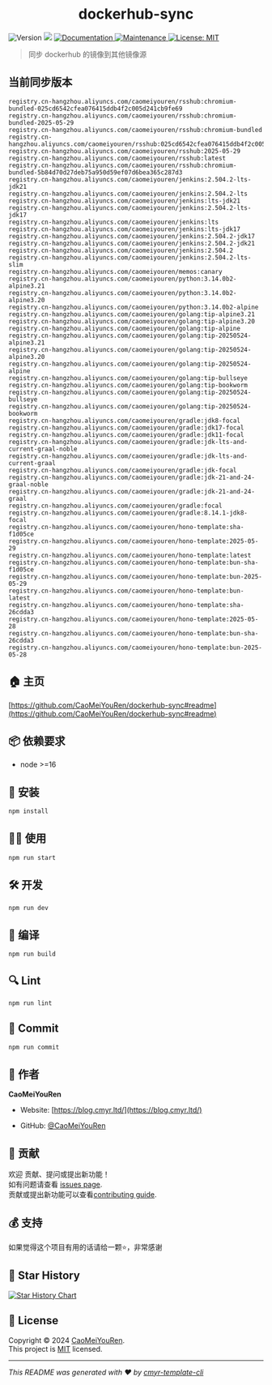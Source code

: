 <h1 align="center">dockerhub-sync </h1>
<p>
  <img alt="Version" src="https://img.shields.io/badge/version-0.1.0-blue.svg?cacheSeconds=2592000" />
  <img src="https://img.shields.io/badge/node-%3E%3D16-blue.svg" />
  <a href="https://github.com/CaoMeiYouRen/dockerhub-sync#readme" target="_blank">
    <img alt="Documentation" src="https://img.shields.io/badge/documentation-yes-brightgreen.svg" />
  </a>
  <a href="https://github.com/CaoMeiYouRen/dockerhub-sync/graphs/commit-activity" target="_blank">
    <img alt="Maintenance" src="https://img.shields.io/badge/Maintained%3F-yes-green.svg" />
  </a>
  <a href="https://github.com/CaoMeiYouRen/dockerhub-sync/blob/master/LICENSE" target="_blank">
    <img alt="License: MIT" src="https://img.shields.io/github/license/CaoMeiYouRen/dockerhub-sync?color=yellow" />
  </a>
</p>


> 同步 dockerhub 的镜像到其他镜像源

## 当前同步版本

<!-- DOCKER_START -->
```
registry.cn-hangzhou.aliyuncs.com/caomeiyouren/rsshub:chromium-bundled-025cd6542cfea076415ddb4f2c005d241cb9fe69
registry.cn-hangzhou.aliyuncs.com/caomeiyouren/rsshub:chromium-bundled-2025-05-29
registry.cn-hangzhou.aliyuncs.com/caomeiyouren/rsshub:chromium-bundled
registry.cn-hangzhou.aliyuncs.com/caomeiyouren/rsshub:025cd6542cfea076415ddb4f2c005d241cb9fe69
registry.cn-hangzhou.aliyuncs.com/caomeiyouren/rsshub:2025-05-29
registry.cn-hangzhou.aliyuncs.com/caomeiyouren/rsshub:latest
registry.cn-hangzhou.aliyuncs.com/caomeiyouren/rsshub:chromium-bundled-5b84d70d27deb75a950d59ef07d6bea365c287d3
registry.cn-hangzhou.aliyuncs.com/caomeiyouren/jenkins:2.504.2-lts-jdk21
registry.cn-hangzhou.aliyuncs.com/caomeiyouren/jenkins:2.504.2-lts
registry.cn-hangzhou.aliyuncs.com/caomeiyouren/jenkins:lts-jdk21
registry.cn-hangzhou.aliyuncs.com/caomeiyouren/jenkins:2.504.2-lts-jdk17
registry.cn-hangzhou.aliyuncs.com/caomeiyouren/jenkins:lts
registry.cn-hangzhou.aliyuncs.com/caomeiyouren/jenkins:lts-jdk17
registry.cn-hangzhou.aliyuncs.com/caomeiyouren/jenkins:2.504.2-jdk17
registry.cn-hangzhou.aliyuncs.com/caomeiyouren/jenkins:2.504.2-jdk21
registry.cn-hangzhou.aliyuncs.com/caomeiyouren/jenkins:2.504.2
registry.cn-hangzhou.aliyuncs.com/caomeiyouren/jenkins:2.504.2-lts-slim
registry.cn-hangzhou.aliyuncs.com/caomeiyouren/memos:canary
registry.cn-hangzhou.aliyuncs.com/caomeiyouren/python:3.14.0b2-alpine3.21
registry.cn-hangzhou.aliyuncs.com/caomeiyouren/python:3.14.0b2-alpine3.20
registry.cn-hangzhou.aliyuncs.com/caomeiyouren/python:3.14.0b2-alpine
registry.cn-hangzhou.aliyuncs.com/caomeiyouren/golang:tip-alpine3.21
registry.cn-hangzhou.aliyuncs.com/caomeiyouren/golang:tip-alpine3.20
registry.cn-hangzhou.aliyuncs.com/caomeiyouren/golang:tip-alpine
registry.cn-hangzhou.aliyuncs.com/caomeiyouren/golang:tip-20250524-alpine3.21
registry.cn-hangzhou.aliyuncs.com/caomeiyouren/golang:tip-20250524-alpine3.20
registry.cn-hangzhou.aliyuncs.com/caomeiyouren/golang:tip-20250524-alpine
registry.cn-hangzhou.aliyuncs.com/caomeiyouren/golang:tip-bullseye
registry.cn-hangzhou.aliyuncs.com/caomeiyouren/golang:tip-bookworm
registry.cn-hangzhou.aliyuncs.com/caomeiyouren/golang:tip-20250524-bullseye
registry.cn-hangzhou.aliyuncs.com/caomeiyouren/golang:tip-20250524-bookworm
registry.cn-hangzhou.aliyuncs.com/caomeiyouren/gradle:jdk8-focal
registry.cn-hangzhou.aliyuncs.com/caomeiyouren/gradle:jdk17-focal
registry.cn-hangzhou.aliyuncs.com/caomeiyouren/gradle:jdk11-focal
registry.cn-hangzhou.aliyuncs.com/caomeiyouren/gradle:jdk-lts-and-current-graal-noble
registry.cn-hangzhou.aliyuncs.com/caomeiyouren/gradle:jdk-lts-and-current-graal
registry.cn-hangzhou.aliyuncs.com/caomeiyouren/gradle:jdk-focal
registry.cn-hangzhou.aliyuncs.com/caomeiyouren/gradle:jdk-21-and-24-graal-noble
registry.cn-hangzhou.aliyuncs.com/caomeiyouren/gradle:jdk-21-and-24-graal
registry.cn-hangzhou.aliyuncs.com/caomeiyouren/gradle:focal
registry.cn-hangzhou.aliyuncs.com/caomeiyouren/gradle:8.14.1-jdk8-focal
registry.cn-hangzhou.aliyuncs.com/caomeiyouren/hono-template:sha-f1d05ce
registry.cn-hangzhou.aliyuncs.com/caomeiyouren/hono-template:2025-05-29
registry.cn-hangzhou.aliyuncs.com/caomeiyouren/hono-template:latest
registry.cn-hangzhou.aliyuncs.com/caomeiyouren/hono-template:bun-sha-f1d05ce
registry.cn-hangzhou.aliyuncs.com/caomeiyouren/hono-template:bun-2025-05-29
registry.cn-hangzhou.aliyuncs.com/caomeiyouren/hono-template:bun-latest
registry.cn-hangzhou.aliyuncs.com/caomeiyouren/hono-template:sha-26cdda3
registry.cn-hangzhou.aliyuncs.com/caomeiyouren/hono-template:2025-05-28
registry.cn-hangzhou.aliyuncs.com/caomeiyouren/hono-template:bun-sha-26cdda3
registry.cn-hangzhou.aliyuncs.com/caomeiyouren/hono-template:bun-2025-05-28
```
<!-- DOCKER_END -->

## 🏠 主页

[https://github.com/CaoMeiYouRen/dockerhub-sync#readme](https://github.com/CaoMeiYouRen/dockerhub-sync#readme)


## 📦 依赖要求


- node >=16

## 🚀 安装

```sh
npm install
```

## 👨‍💻 使用

```sh
npm run start
```

## 🛠️ 开发

```sh
npm run dev
```

## 🔧 编译

```sh
npm run build
```

## 🔍 Lint

```sh
npm run lint
```

## 💾 Commit

```sh
npm run commit
```


## 👤 作者


**CaoMeiYouRen**

* Website: [https://blog.cmyr.ltd/](https://blog.cmyr.ltd/)

* GitHub: [@CaoMeiYouRen](https://github.com/CaoMeiYouRen)


## 🤝 贡献

欢迎 贡献、提问或提出新功能！<br />如有问题请查看 [issues page](https://github.com/CaoMeiYouRen/dockerhub-sync/issues). <br/>贡献或提出新功能可以查看[contributing guide](https://github.com/CaoMeiYouRen/dockerhub-sync/blob/master/CONTRIBUTING.md).

## 💰 支持

如果觉得这个项目有用的话请给一颗⭐️，非常感谢

## 🌟 Star History

[![Star History Chart](https://api.star-history.com/svg?repos=CaoMeiYouRen/dockerhub-sync&type=Date)](https://star-history.com/#CaoMeiYouRen/dockerhub-sync&Date)

## 📝 License

Copyright © 2024 [CaoMeiYouRen](https://github.com/CaoMeiYouRen).<br />
This project is [MIT](https://github.com/CaoMeiYouRen/dockerhub-sync/blob/master/LICENSE) licensed.

***
_This README was generated with ❤️ by [cmyr-template-cli](https://github.com/CaoMeiYouRen/cmyr-template-cli)_
